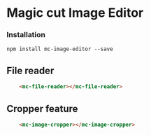 # Magic cut Image Editor

### Installation
`npm install mc-image-editor --save`
 
## File reader
```html
    <mc-file-reader></mc-file-reader>
```

## Cropper feature
```html
    <mc-image-cropper></mc-image-cropper>
```
